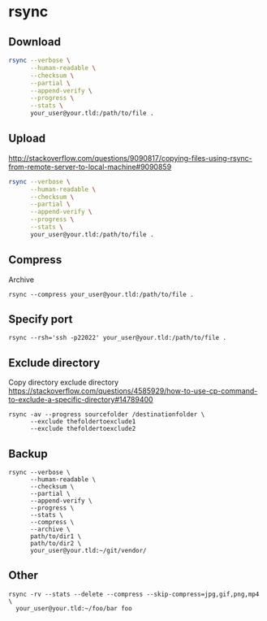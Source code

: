 # rsync

## Download

```sh
rsync --verbose \
      --human-readable \
      --checksum \
      --partial \
      --append-verify \
      --progress \
      --stats \
      your_user@your.tld:/path/to/file .
```

## Upload

<http://stackoverflow.com/questions/9090817/copying-files-using-rsync-from-remote-server-to-local-machine#9090859>

```sh
rsync --verbose \
      --human-readable \
      --checksum \
      --partial \
      --append-verify \
      --progress \
      --stats \
      your_user@your.tld:/path/to/file .
```

## Compress

Archive

    rsync --compress your_user@your.tld:/path/to/file .

## Specify port

    rsync --rsh='ssh -p22022' your_user@your.tld:/path/to/file .

## Exclude directory

Copy directory exclude directory
<https://stackoverflow.com/questions/4585929/how-to-use-cp-command-to-exclude-a-specific-directory#14789400>

    rsync -av --progress sourcefolder /destinationfolder \
          --exclude thefoldertoexclude1
          --exclude thefoldertoexclude2

## Backup

    rsync --verbose \
          --human-readable \
          --checksum \
          --partial \
          --append-verify \
          --progress \
          --stats \
          --compress \
          --archive \
          path/to/dir1 \
          path/to/dir2 \
          your_user@your.tld:~/git/vendor/ 

## Other

    rsync -rv --stats --delete --compress --skip-compress=jpg,gif,png,mp4 \
      your_user@your.tld:~/foo/bar foo
